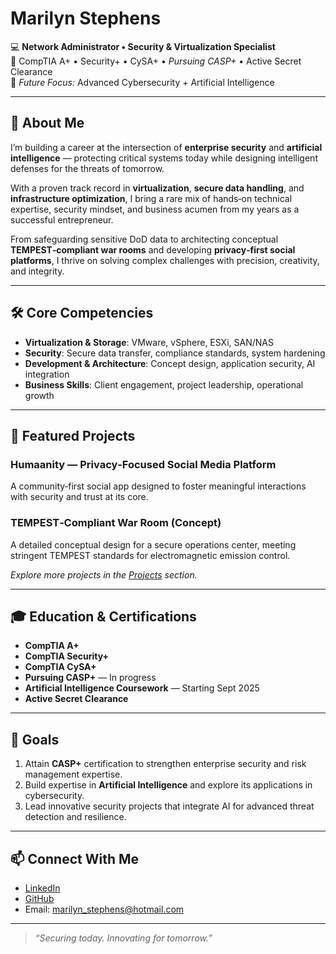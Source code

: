 # Marilyn Stephens

💻 **Network Administrator • Security & Virtualization Specialist**  
🔐 CompTIA A+ • Security+ • CySA+ • *Pursuing CASP+* • Active Secret Clearance  
🎯 *Future Focus:* Advanced Cybersecurity + Artificial Intelligence

---

## 🚀 About Me

I’m building a career at the intersection of **enterprise security** and **artificial intelligence** — protecting critical systems today while designing intelligent defenses for the threats of tomorrow.

With a proven track record in **virtualization**, **secure data handling**, and **infrastructure optimization**, I bring a rare mix of hands‑on technical expertise, security mindset, and business acumen from my years as a successful entrepreneur.

From safeguarding sensitive DoD data to architecting conceptual **TEMPEST‑compliant war rooms** and developing **privacy‑first social platforms**, I thrive on solving complex challenges with precision, creativity, and integrity.

---

## 🛠 Core Competencies

- **Virtualization & Storage**: VMware, vSphere, ESXi, SAN/NAS  
- **Security**: Secure data transfer, compliance standards, system hardening  
- **Development & Architecture**: Concept design, application security, AI integration  
- **Business Skills**: Client engagement, project leadership, operational growth  

---

## 📌 Featured Projects

### **Humaanity** — Privacy‑Focused Social Media Platform
A community‑first social app designed to foster meaningful interactions with security and trust at its core.

### **TEMPEST‑Compliant War Room (Concept)**
A detailed conceptual design for a secure operations center, meeting stringent TEMPEST standards for electromagnetic emission control.

*Explore more projects in the [Projects](./projects.md) section.*

---

## 🎓 Education & Certifications

- **CompTIA A+**
- **CompTIA Security+**
- **CompTIA CySA+**
- **Pursuing CASP+** — In progress  
- **Artificial Intelligence Coursework** — Starting Sept 2025  
- **Active Secret Clearance**

---

## 🎯 Goals

1. Attain **CASP+** certification to strengthen enterprise security and risk management expertise.  
2. Build expertise in **Artificial Intelligence** and explore its applications in cybersecurity.  
3. Lead innovative security projects that integrate AI for advanced threat detection and resilience.

---

## 📫 Connect With Me

- [LinkedIn](https://www.linkedin.com/in/marilynstephens/)  
- [GitHub](https://github.com/Marilyn2015)  
- Email: marilyn_stephens@hotmail.com  

---

> *“Securing today. Innovating for tomorrow.”*



